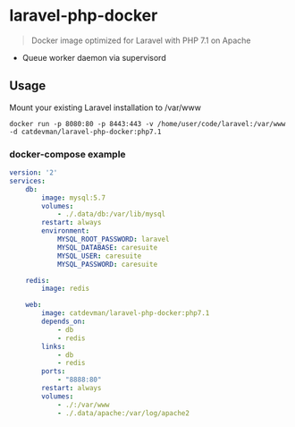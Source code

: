 # laravel-php-docker

> Docker image optimized for Laravel with PHP 7.1 on Apache

* Queue worker daemon via supervisord

## Usage

Mount your existing Laravel installation to /var/www

    docker run -p 8080:80 -p 8443:443 -v /home/user/code/laravel:/var/www -d catdevman/laravel-php-docker:php7.1


### docker-compose example

```yaml
version: '2'
services:
    db:
        image: mysql:5.7
        volumes:
            - ./.data/db:/var/lib/mysql
        restart: always
        environment:
            MYSQL_ROOT_PASSWORD: laravel
            MYSQL_DATABASE: caresuite
            MYSQL_USER: caresuite
            MYSQL_PASSWORD: caresuite

    redis:
        image: redis

    web:
        image: catdevman/laravel-php-docker:php7.1
        depends_on:
            - db
            - redis
        links:
            - db
            - redis
        ports:
            - "8888:80"
        restart: always
        volumes:
            - ./:/var/www
            - ./.data/apache:/var/log/apache2

```
